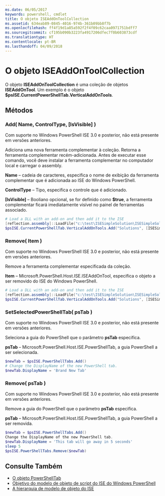 ```yaml
---
ms.date: 06/05/2017
keywords: powershell, cmdlet
title: O objeto ISEAddOnToolCollection
ms.assetid: 634eab89-0845-4016-974b-361b09bb8f7b
ms.openlocfilehash: ff4f19d1a85a592f2f4f09c62caa0971751bdff7
ms.sourcegitcommit: cf195b090b3223fa4917206dfec7f0b603873cdf
ms.translationtype: HT
ms.contentlocale: pt-BR
ms.lasthandoff: 04/09/2018
---
```

# <a name="the-iseaddontoolcollection-object"></a>O objeto ISEAddOnToolCollection

O objeto **ISEAddOnToolCollection** é uma coleção de objetos **ISEAddOnTool**. Um exemplo é o objeto **$psISE.CurrentPowerShellTab.VerticalAddOnTools**.

## <a name="methods"></a>Métodos

### <a name="add-name-controltype-isvisible-"></a>Add\( Name, ControlType, \[IsVisible\] \)

Com suporte no Windows PowerShell ISE 3.0 e posterior, não está presente em versões anteriores.

Adiciona uma nova ferramenta complementar à coleção. Retorna a ferramenta complementar recém-adicionada. Antes de executar esse comando, você deve instalar a ferramenta complementar no computador local e carregar o assembly.

**Name** – cadeia de caracteres, especifica o nome de exibição da ferramenta complementar que é adicionada ao ISE do Windows PowerShell.

**ControlType** – Tipo, especifica o controle que é adicionado.

**\[IsVisible\]** – Booliano opcional, se for definido como **$true**, a ferramenta complementar ficará imediatamente visível no painel de ferramentas associado.

```powershell
# Load a DLL with an add-on and then add it to the ISE
[reflection.assembly]::LoadFile("c:\test\ISESimpleSolution\ISESimpleSolution.dll")
$psISE.CurrentPowerShellTab.VerticalAddOnTools.Add("Solutions", [ISESimpleSolution.Solution], $true)
```

### <a name="remove-item-"></a>Remove\( Item \)

Com suporte no Windows PowerShell ISE 3.0 e posterior, não está presente em versões anteriores.

Remove a ferramenta complementar especificada da coleção.

**Item** – Microsoft.PowerShell.Host.ISE.ISEAddOnTool, especifica o objeto a ser removido do ISE do Windows PowerShell.

```powershell
# Load a DLL with an add-on and then add it to the ISE
[reflection.assembly]::LoadFile("c:\test\ISESimpleSolution\ISESimpleSolution.dll")
$psISE.CurrentPowerShellTab.VerticalAddOnTools.Add("Solutions", [ISESimpleSolution.Solution], $true)
```

### <a name="setselectedpowershelltab-pstab-"></a>SetSelectedPowerShellTab\( psTab \)

Com suporte no Windows PowerShell ISE 3.0 e posterior, não está presente em versões anteriores.

Seleciona a guia do PowerShell que o parâmetro **psTab** especifica.

**psTab** – Microsoft.PowerShell.Host.ISE.PowerShellTab, a guia PowerShell a ser selecionada.

```powershell
$newTab = $psISE.PowerShellTabs.Add()
# Change the DisplayName of the new PowerShell tab.
$newTab.DisplayName = 'Brand New Tab'
```

### <a name="remove-pstab-"></a>Remove\( psTab \)

Com suporte no Windows PowerShell ISE 3.0 e posterior, não está presente em versões anteriores.

Remove a guia do PowerShell que o parâmetro **psTab** especifica.

**psTab** – Microsoft.PowerShell.Host.ISE.PowerShellTab, a guia PowerShell a ser removida.

```powershell
$newTab = $psISE.PowerShellTabs.Add()
Change the DisplayName of the new PowerShell tab.
$newTab.DisplayName = 'This tab will go away in 5 seconds'
sleep 5
$psISE.PowerShellTabs.Remove($newTab)
```

## <a name="see-also"></a>Consulte Também

- [O objeto PowerShellTab](The-PowerShellTab-Object.md)
- [Objetivo do modelo de objeto de script do ISE do Windows PowerShell](Purpose-of-the-Windows-PowerShell-ISE-Scripting-Object-Model.md)
- [A hierarquia de modelo de objeto do ISE](The-ISE-Object-Model-Hierarchy.md)